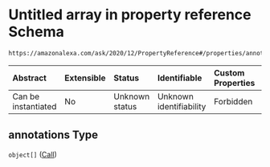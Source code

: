 # Untitled array in property reference Schema

```txt
https://amazonalexa.com/ask/2020/12/PropertyReference#/properties/annotations
```



| Abstract            | Extensible | Status         | Identifiable            | Custom Properties | Additional Properties | Access Restrictions | Defined In                                                                             |
| :------------------ | :--------- | :------------- | :---------------------- | :---------------- | :-------------------- | :------------------ | :------------------------------------------------------------------------------------- |
| Can be instantiated | No         | Unknown status | Unknown identifiability | Forbidden         | Allowed               | none                | [PropertyReference.json*](../../schemas/PropertyReference.json "open original schema") |

## annotations Type

`object[]` ([Call](actiondeclaration-properties-annotations-call.md))
